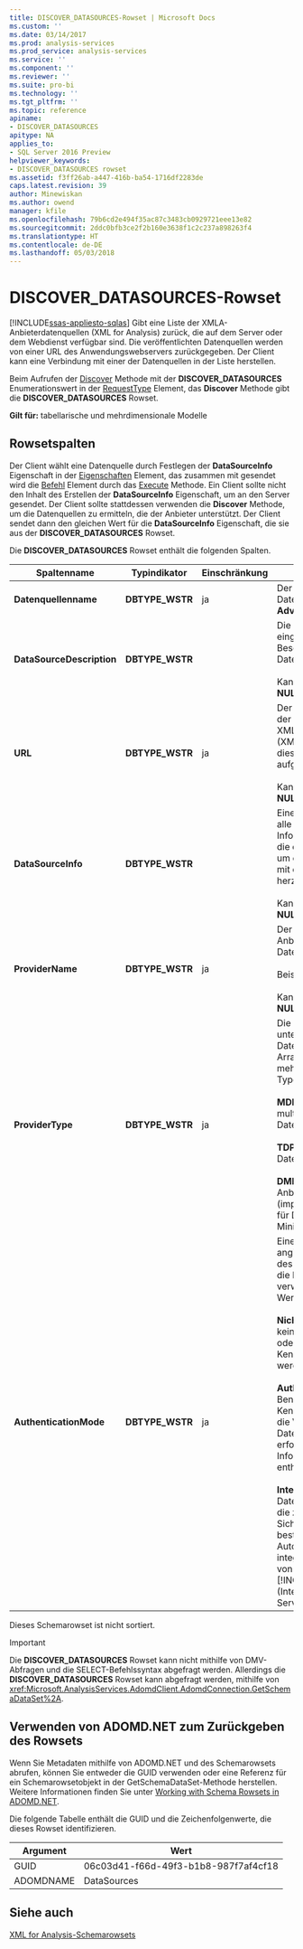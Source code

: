 ```yaml
---
title: DISCOVER_DATASOURCES-Rowset | Microsoft Docs
ms.custom: ''
ms.date: 03/14/2017
ms.prod: analysis-services
ms.prod_service: analysis-services
ms.service: ''
ms.component: ''
ms.reviewer: ''
ms.suite: pro-bi
ms.technology: ''
ms.tgt_pltfrm: ''
ms.topic: reference
apiname:
- DISCOVER_DATASOURCES
apitype: NA
applies_to:
- SQL Server 2016 Preview
helpviewer_keywords:
- DISCOVER_DATASOURCES rowset
ms.assetid: f3ff26ab-a447-416b-ba54-1716df2283de
caps.latest.revision: 39
author: Minewiskan
ms.author: owend
manager: kfile
ms.openlocfilehash: 79b6cd2e494f35ac87c3483cb0929721eee13e82
ms.sourcegitcommit: 2ddc0bfb3ce2f2b160e3638f1c2c237a898263f4
ms.translationtype: HT
ms.contentlocale: de-DE
ms.lasthandoff: 05/03/2018
---
```

# <a name="discoverdatasources-rowset"></a>DISCOVER_DATASOURCES-Rowset
[!INCLUDE[ssas-appliesto-sqlas](../../../includes/ssas-appliesto-sqlas.md)]
  Gibt eine Liste der XMLA-Anbieterdatenquellen (XML for Analysis) zurück, die auf dem Server oder dem Webdienst verfügbar sind. Die veröffentlichten Datenquellen werden von einer URL des Anwendungswebservers zurückgegeben. Der Client kann eine Verbindung mit einer der Datenquellen in der Liste herstellen.  
  
 Beim Aufrufen der [Discover](../../../analysis-services/xmla/xml-elements-methods-discover.md) Methode mit der **DISCOVER_DATASOURCES** Enumerationswert in der [RequestType](../../../analysis-services/xmla/xml-elements-properties/requesttype-element-xmla.md) Element, das **Discover** Methode gibt die **DISCOVER_DATASOURCES** Rowset.  
  
 **Gilt für:** tabellarische und mehrdimensionale Modelle  
  
## <a name="rowset-columns"></a>Rowsetspalten  
 Der Client wählt eine Datenquelle durch Festlegen der **DataSourceInfo** Eigenschaft in der [Eigenschaften](../../../analysis-services/xmla/xml-elements-properties/properties-element-xmla.md) Element, das zusammen mit gesendet wird die [Befehl](../../../analysis-services/xmla/xml-elements-properties/command-element-xmla.md) Element durch das [Execute](../../../analysis-services/xmla/xml-elements-methods-execute.md) Methode. Ein Client sollte nicht den Inhalt des Erstellen der **DataSourceInfo** Eigenschaft, um an den Server gesendet. Der Client sollte stattdessen verwenden die **Discover** Methode, um die Datenquellen zu ermitteln, die der Anbieter unterstützt. Der Client sendet dann den gleichen Wert für die **DataSourceInfo** Eigenschaft, die sie aus der **DISCOVER_DATASOURCES** Rowset.  
  
 Die **DISCOVER_DATASOURCES** Rowset enthält die folgenden Spalten.  
  
|Spaltenname|Typindikator|Einschränkung|Description|  
|-----------------|--------------------|-----------------|-----------------|  
|**Datenquellenname**|**DBTYPE_WSTR**|ja|Der Name der Datenquelle, z. B. **Adventure Works**.|  
|**DataSourceDescription**|**DBTYPE_WSTR**||Die vom Verleger eingegebene Beschreibung der Datenquelle.<br /><br /> Kann **NULL**zurückgeben.|  
|**URL**|**DBTYPE_WSTR**|ja|Der eindeutige Pfad, der angibt, wo die XMLA-Methoden (XML for Analysis) für diese Datenquelle aufgerufen werden.<br /><br /> Kann **NULL**zurückgeben.|  
|**DataSourceInfo**|**DBTYPE_WSTR**||Eine Zeichenfolge, die alle zusätzlichen Informationen enthält, die erforderlich sind, um eine Verbindung mit der Datenquelle herzustellen.<br /><br /> Kann **NULL**zurückgeben.|  
|**ProviderName**|**DBTYPE_WSTR**|ja|Der Name des Anbieters für die Datenquelle.<br /><br /> Beispiel: `"MSOLAP"`<br /><br /> Kann **NULL**zurückgeben.|  
|**ProviderType**|**DBTYPE_WSTR**|ja|Die vom Anbieter unterstützten Datentypen. Dieses Array kann einen oder mehrere der folgenden Typen enthalten:<br /><br /> **MDP**: multidimensionaler Datenanbieter.<br /><br /> **TDP**: tabellarischer Datenanbieter.<br /><br /> **DMP**: Datamining-Anbieter (implementiert die OLE für DB für Data Mining-Spezifikation).|  
|**AuthenticationMode**|**DBTYPE_WSTR**|ja|Eine Spezifikation, die angibt, welchen Typ des Sicherheitsmodus die Datenquelle verwendet. Folgende Werte sind möglich:<br /><br /> **Nicht authentifizierte**: keine Benutzer-ID oder ungültiges Kennwort gesendet werden muss.<br /><br /> **Authentifizierte**: Benutzer-ID und Kennwort in den für die Verbindung mit der Datenquelle erforderlichen Informationen enthalten sein müssen.<br /><br /> **Integrierte**: die Datenquelle verwendet die zugrundeliegende Sicherheit, um zu bestimmen, Autorisierung, z. B. integrierte Sicherheit von bereitgestellten [!INCLUDE[msCoName](../../../includes/msconame-md.md)] (Internet Information Services, IIS).|  
  
 Dieses Schemarowset ist nicht sortiert.  
  
> [!IMPORTANT]  
>  Die **DISCOVER_DATASOURCES** Rowset kann nicht mithilfe von DMV-Abfragen und die SELECT-Befehlssyntax abgefragt werden. Allerdings die **DISCOVER_DATASOURCES** Rowset kann abgefragt werden, mithilfe von <xref:Microsoft.AnalysisServices.AdomdClient.AdomdConnection.GetSchemaDataSet%2A>.  
  
## <a name="using-adomdnet-to-return-the-rowset"></a>Verwenden von ADOMD.NET zum Zurückgeben des Rowsets  
 Wenn Sie Metadaten mithilfe von ADOMD.NET und des Schemarowsets abrufen, können Sie entweder die GUID verwenden oder eine Referenz für ein Schemarowsetobjekt in der GetSchemaDataSet-Methode herstellen. Weitere Informationen finden Sie unter [Working with Schema Rowsets in ADOMD.NET](../../../analysis-services/multidimensional-models-adomd-net-client/retrieving-metadata-working-with-schema-rowsets.md).  
  
 Die folgende Tabelle enthält die GUID und die Zeichenfolgenwerte, die dieses Rowset identifizieren.  
  
|Argument|Wert|  
|--------------|-----------|  
|GUID|06c03d41-f66d-49f3-b1b8-987f7af4cf18|  
|ADOMDNAME|DataSources|  
  
## <a name="see-also"></a>Siehe auch  
 [XML for Analysis-Schemarowsets](../../../analysis-services/schema-rowsets/xml/xml-for-analysis-schema-rowsets.md)  
  
  
